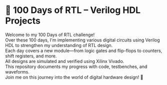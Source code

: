 # 💯 100 Days of RTL – Verilog HDL Projects

Welcome to my 100 Days of RTL challenge!  
Over these 100 days, I'm implementing various digital circuits using Verilog HDL to strengthen my understanding of RTL design.  
Each day covers a new module—from logic gates and flip-flops to counters, shift registers, and more.  
All designs are simulated and verified using Xilinx Vivado.  
This repository documents my progress with code, testbenches, and waveforms.  
Join me on this journey into the world of digital hardware design! 🚀
